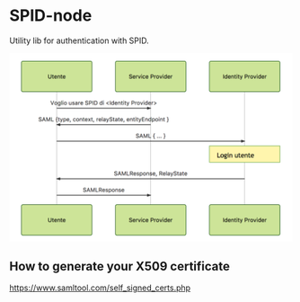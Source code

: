 # SPID-node

Utility lib for authentication with SPID.


![Diagram](/assets/diagram.png)


## How to generate your X509 certificate
https://www.samltool.com/self_signed_certs.php